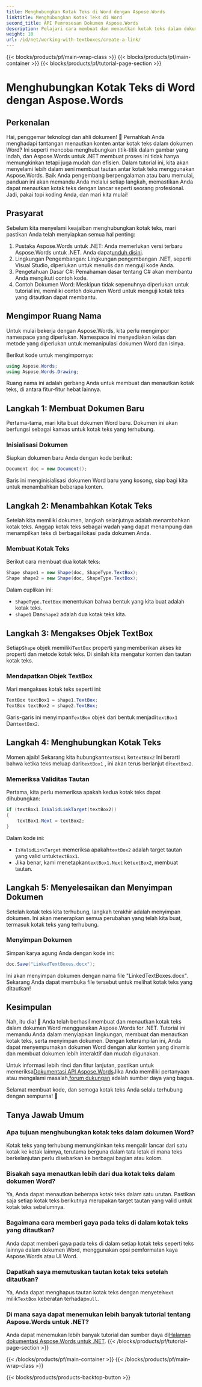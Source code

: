 ```yaml
---
title: Menghubungkan Kotak Teks di Word dengan Aspose.Words
linktitle: Menghubungkan Kotak Teks di Word
second_title: API Pemrosesan Dokumen Aspose.Words
description: Pelajari cara membuat dan menautkan kotak teks dalam dokumen Word menggunakan Aspose.Words untuk .NET. Ikuti panduan lengkap kami untuk kustomisasi dokumen yang lancar!
weight: 10
url: /id/net/working-with-textboxes/create-a-link/
---
```


{{< blocks/products/pf/main-wrap-class >}}
{{< blocks/products/pf/main-container >}}
{{< blocks/products/pf/tutorial-page-section >}}

# Menghubungkan Kotak Teks di Word dengan Aspose.Words

## Perkenalan

Hai, penggemar teknologi dan ahli dokumen! 🌟 Pernahkah Anda menghadapi tantangan menautkan konten antar kotak teks dalam dokumen Word? Ini seperti mencoba menghubungkan titik-titik dalam gambar yang indah, dan Aspose.Words untuk .NET membuat proses ini tidak hanya memungkinkan tetapi juga mudah dan efisien. Dalam tutorial ini, kita akan menyelami lebih dalam seni membuat tautan antar kotak teks menggunakan Aspose.Words. Baik Anda pengembang berpengalaman atau baru memulai, panduan ini akan memandu Anda melalui setiap langkah, memastikan Anda dapat menautkan kotak teks dengan lancar seperti seorang profesional. Jadi, pakai topi koding Anda, dan mari kita mulai!

## Prasyarat

Sebelum kita menyelami keajaiban menghubungkan kotak teks, mari pastikan Anda telah menyiapkan semua hal penting:

1. Pustaka Aspose.Words untuk .NET: Anda memerlukan versi terbaru Aspose.Words untuk .NET. Anda dapat[unduh disini](https://releases.aspose.com/words/net/).
2. Lingkungan Pengembangan: Lingkungan pengembangan .NET, seperti Visual Studio, diperlukan untuk menulis dan menguji kode Anda.
3. Pengetahuan Dasar C#: Pemahaman dasar tentang C# akan membantu Anda mengikuti contoh kode.
4. Contoh Dokumen Word: Meskipun tidak sepenuhnya diperlukan untuk tutorial ini, memiliki contoh dokumen Word untuk menguji kotak teks yang ditautkan dapat membantu.

## Mengimpor Ruang Nama

Untuk mulai bekerja dengan Aspose.Words, kita perlu mengimpor namespace yang diperlukan. Namespace ini menyediakan kelas dan metode yang diperlukan untuk memanipulasi dokumen Word dan isinya.

Berikut kode untuk mengimpornya:

```csharp
using Aspose.Words;
using Aspose.Words.Drawing;
```

Ruang nama ini adalah gerbang Anda untuk membuat dan menautkan kotak teks, di antara fitur-fitur hebat lainnya.

## Langkah 1: Membuat Dokumen Baru

Pertama-tama, mari kita buat dokumen Word baru. Dokumen ini akan berfungsi sebagai kanvas untuk kotak teks yang terhubung.

### Inisialisasi Dokumen

Siapkan dokumen baru Anda dengan kode berikut:

```csharp
Document doc = new Document();
```

Baris ini menginisialisasi dokumen Word baru yang kosong, siap bagi kita untuk menambahkan beberapa konten.

## Langkah 2: Menambahkan Kotak Teks

Setelah kita memiliki dokumen, langkah selanjutnya adalah menambahkan kotak teks. Anggap kotak teks sebagai wadah yang dapat menampung dan menampilkan teks di berbagai lokasi pada dokumen Anda.

### Membuat Kotak Teks

Berikut cara membuat dua kotak teks:

```csharp
Shape shape1 = new Shape(doc, ShapeType.TextBox);
Shape shape2 = new Shape(doc, ShapeType.TextBox);
```

Dalam cuplikan ini:
- `ShapeType.TextBox` menentukan bahwa bentuk yang kita buat adalah kotak teks.
- `shape1` Dan`shape2` adalah dua kotak teks kita.

## Langkah 3: Mengakses Objek TextBox

 Setiap`Shape` objek memiliki`TextBox` properti yang memberikan akses ke properti dan metode kotak teks. Di sinilah kita mengatur konten dan tautan kotak teks.

### Mendapatkan Objek TextBox

Mari mengakses kotak teks seperti ini:

```csharp
TextBox textBox1 = shape1.TextBox;
TextBox textBox2 = shape2.TextBox;
```

 Garis-garis ini menyimpan`TextBox` objek dari bentuk menjadi`textBox1` Dan`textBox2`.

## Langkah 4: Menghubungkan Kotak Teks

 Momen ajaib! Sekarang kita hubungkan`textBox1` ke`textBox2` Ini berarti bahwa ketika teks meluap dari`textBox1` , ini akan terus berlanjut di`textBox2`.

### Memeriksa Validitas Tautan

Pertama, kita perlu memeriksa apakah kedua kotak teks dapat dihubungkan:

```csharp
if (textBox1.IsValidLinkTarget(textBox2))
{
    textBox1.Next = textBox2;
}
```

Dalam kode ini:
- `IsValidLinkTarget` memeriksa apakah`textBox2` adalah target tautan yang valid untuk`textBox1`.
-  Jika benar, kami menetapkan`textBox1.Next` ke`textBox2`, membuat tautan.

## Langkah 5: Menyelesaikan dan Menyimpan Dokumen

Setelah kotak teks kita terhubung, langkah terakhir adalah menyimpan dokumen. Ini akan menerapkan semua perubahan yang telah kita buat, termasuk kotak teks yang terhubung.

### Menyimpan Dokumen

Simpan karya agung Anda dengan kode ini:

```csharp
doc.Save("LinkedTextBoxes.docx");
```

Ini akan menyimpan dokumen dengan nama file "LinkedTextBoxes.docx". Sekarang Anda dapat membuka file tersebut untuk melihat kotak teks yang ditautkan!

## Kesimpulan

Nah, itu dia! 🎉 Anda telah berhasil membuat dan menautkan kotak teks dalam dokumen Word menggunakan Aspose.Words for .NET. Tutorial ini memandu Anda dalam menyiapkan lingkungan, membuat dan menautkan kotak teks, serta menyimpan dokumen. Dengan keterampilan ini, Anda dapat menyempurnakan dokumen Word dengan alur konten yang dinamis dan membuat dokumen lebih interaktif dan mudah digunakan.

 Untuk informasi lebih rinci dan fitur lanjutan, pastikan untuk memeriksa[Dokumentasi API Aspose.Words](https://reference.aspose.com/words/net/)Jika Anda memiliki pertanyaan atau mengalami masalah,[forum dukungan](https://forum.aspose.com/c/words/8) adalah sumber daya yang bagus.

Selamat membuat kode, dan semoga kotak teks Anda selalu terhubung dengan sempurna! 🚀

## Tanya Jawab Umum

### Apa tujuan menghubungkan kotak teks dalam dokumen Word?
Kotak teks yang terhubung memungkinkan teks mengalir lancar dari satu kotak ke kotak lainnya, terutama berguna dalam tata letak di mana teks berkelanjutan perlu disebarkan ke berbagai bagian atau kolom.

### Bisakah saya menautkan lebih dari dua kotak teks dalam dokumen Word?
Ya, Anda dapat menautkan beberapa kotak teks dalam satu urutan. Pastikan saja setiap kotak teks berikutnya merupakan target tautan yang valid untuk kotak teks sebelumnya.

### Bagaimana cara memberi gaya pada teks di dalam kotak teks yang ditautkan?
Anda dapat memberi gaya pada teks di dalam setiap kotak teks seperti teks lainnya dalam dokumen Word, menggunakan opsi pemformatan kaya Aspose.Words atau UI Word.

### Dapatkah saya memutuskan tautan kotak teks setelah ditautkan?
 Ya, Anda dapat menghapus tautan kotak teks dengan menyetel`Next` milik`TextBox` keberatan terhadap`null`.

### Di mana saya dapat menemukan lebih banyak tutorial tentang Aspose.Words untuk .NET?
 Anda dapat menemukan lebih banyak tutorial dan sumber daya di[Halaman dokumentasi Aspose.Words untuk .NET](https://reference.aspose.com/words/net/).
{{< /blocks/products/pf/tutorial-page-section >}}

{{< /blocks/products/pf/main-container >}}
{{< /blocks/products/pf/main-wrap-class >}}

{{< blocks/products/products-backtop-button >}}
